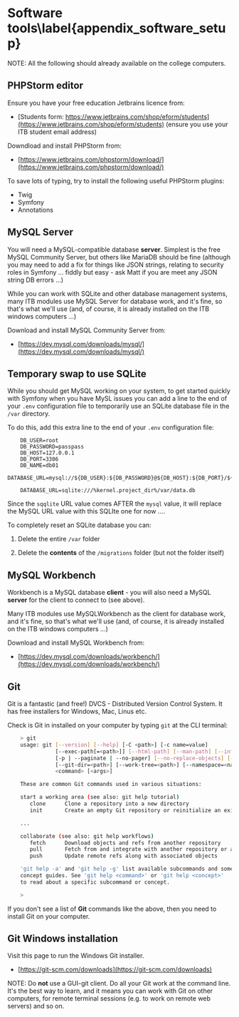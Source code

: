 

# Software tools\label{appendix_software_setup}

NOTE: All the following should already available on the college computers.

## PHPStorm editor

Ensure you have your free education Jetbrains licence from:

- [Students form: https://www.jetbrains.com/shop/eform/students](https://www.jetbrains.com/shop/eform/students) (ensure you use your ITB student email address)

Downdload and install PHPStorm from:

- [https://www.jetbrains.com/phpstorm/download/](https://www.jetbrains.com/phpstorm/download/)

To save lots of typing, try to install the following useful PHPStorm plugins:

- Twig
- Symfony
- Annotations

## MySQL Server

You will need a MySQL-compatible database **server**. Simplest is the free MySQL Community Server, but others like MariaDB should be fine
(although you may need to add a fix for things like JSON strings, relating to security roles in Symfony ... fiddly but easy - ask Matt if you are meet any JSON string DB errors ...)

While you can work with SQLite and other database management systems, many ITB modules use MySQL Server for database work, and it's fine, so that's what we'll use (and, of course, it is already installed on the ITB windows computers ...)

Download and install MySQL Community Server from:

- [https://dev.mysql.com/downloads/mysql/](https://dev.mysql.com/downloads/mysql/)

##  Temporary swap to use SQLite

While you should get MySQL working on your system, to get started quickly with Symfony when you have MySL issues you can add a line to the end of your `.env` configuration file to temporarily use an SQLite database file in the `/var` directory.

To do this, add this extra line to the end of  your `.env` configuration file:

```
    DB_USER=root
    DB_PASSWORD=passpass
    DB_HOST=127.0.0.1
    DB_PORT=3306
    DB_NAME=db01
    DATABASE_URL=mysql://${DB_USER}:${DB_PASSWORD}@${DB_HOST}:${DB_PORT}/${DB_NAME}
     
    DATABASE_URL=sqlite:///%kernel.project_dir%/var/data.db
```

Since the `sqqlite` URL value comes AFTER the `mysql` value, it will replace the MySQL URL value with this SQLIte one for now ....

To completely reset an SQLite database you can:

1. Delete the entire `/var` folder

2. Delete the **contents** of the `/migrations` folder (but not the folder itself)



## MySQL Workbench

Workbench is a MySQL database **client** - you will also need a MySQL **server** for the client to connect to (see above).

Many ITB modules use MySQLWorkbench as the client for database work, and it's fine, so that's what we'll use (and, of course, it is already installed on the ITB windows computers ...)

Download and install MySQL Workbench from:

- [https://dev.mysql.com/downloads/workbench/](https://dev.mysql.com/downloads/workbench/)

## Git

Git is a fantastic (and free!) DVCS - Distributed Version Control System. It has free installers for Windows, Mac, Linus etc.

Check is Git in installed on your computer by typing `git` at the CLI terminal:

```bash
    > git
    usage: git [--version] [--help] [-C <path>] [-c name=value]
               [--exec-path[=<path>]] [--html-path] [--man-path] [--info-path]
               [-p | --paginate | --no-pager] [--no-replace-objects] [--bare]
               [--git-dir=<path>] [--work-tree=<path>] [--namespace=<name>]
               <command> [<args>]

    These are common Git commands used in various situations:

    start a working area (see also: git help tutorial)
       clone      Clone a repository into a new directory
       init       Create an empty Git repository or reinitialize an existing one

    ...

    collaborate (see also: git help workflows)
       fetch      Download objects and refs from another repository
       pull       Fetch from and integrate with another repository or a local branch
       push       Update remote refs along with associated objects

    'git help -a' and 'git help -g' list available subcommands and some
    concept guides. See 'git help <command>' or 'git help <concept>'
    to read about a specific subcommand or concept.

    >
```

If you don't see a list of **Git** commands like the above, then you need to install Git on your computer.

## Git Windows installation

Visit this page to run the Windows Git installer.

- [https://git-scm.com/downloads](https://git-scm.com/downloads)

NOTE: Do **not** use a GUI-git client. Do all your Git work at the command line. It's the best way to learn, and it means you can work with Git on other computers, for remote terminal sessions (e.g. to work on remote web servers) and so on.

